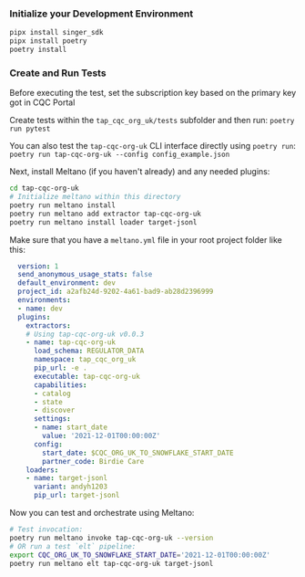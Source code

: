 ### Initialize your Development Environment

```bash
pipx install singer_sdk
pipx install poetry
poetry install
```

### Create and Run Tests

Before executing the test, set the subscription key based on the primary key got in CQC Portal

Create tests within the `tap_cqc_org_uk/tests` subfolder and then run:
`poetry run pytest`

You can also test the `tap-cqc-org-uk` CLI interface directly using `poetry run`:
`poetry run tap-cqc-org-uk --config config_example.json`


Next, install Meltano (if you haven't already) and any needed plugins:
```bash
cd tap-cqc-org-uk
# Initialize meltano within this directory
poetry run meltano install
poetry run meltano add extractor tap-cqc-org-uk
poetry run meltano install loader target-jsonl
```

Make sure that you have a `meltano.yml` file in your root project folder like this:
```YAML
  version: 1
  send_anonymous_usage_stats: false
  default_environment: dev
  project_id: a2afb24d-9202-4a61-bad9-ab28d2396999
  environments:
  - name: dev
  plugins:
    extractors:
    # Using tap-cqc-org-uk v0.0.3
    - name: tap-cqc-org-uk
      load_schema: REGULATOR_DATA
      namespace: tap_cqc_org_uk
      pip_url: -e .
      executable: tap-cqc-org-uk
      capabilities:
      - catalog
      - state
      - discover
      settings:
      - name: start_date
        value: '2021-12-01T00:00:00Z'
      config:
        start_date: $CQC_ORG_UK_TO_SNOWFLAKE_START_DATE
        partner_code: Birdie Care
    loaders:
    - name: target-jsonl
      variant: andyh1203
      pip_url: target-jsonl
```

Now you can test and orchestrate using Meltano:
```bash
# Test invocation:
poetry run meltano invoke tap-cqc-org-uk --version
# OR run a test `elt` pipeline:
export CQC_ORG_UK_TO_SNOWFLAKE_START_DATE='2021-12-01T00:00:00Z'
poetry run meltano elt tap-cqc-org-uk target-jsonl
```